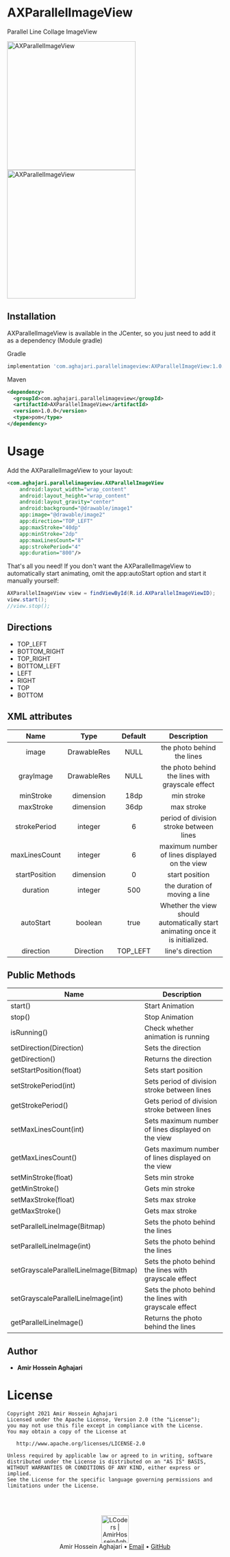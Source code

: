 # AXParallelImageView
 Parallel Line Collage ImageView

<img src="./images/AXParallelImageView_TL.gif" width=300 title="AXParallelImageView">  <img src="./images/AXParallelImageView_L.gif" width=300 title="AXParallelImageView">

## Installation

AXParallelImageView is available in the JCenter, so you just need to add it as a dependency (Module gradle)

Gradle
```gradle
implementation 'com.aghajari.parallelimageview:AXParallelImageView:1.0.0'
```

Maven
```xml
<dependency>
  <groupId>com.aghajari.parallelimageview</groupId>
  <artifactId>AXParallelImageView</artifactId>
  <version>1.0.0</version>
  <type>pom</type>
</dependency>
```

# Usage
Add the AXParallelImageView to your layout:

```xml
<com.aghajari.parallelimageview.AXParallelImageView
    android:layout_width="wrap_content"
    android:layout_height="wrap_content"
    android:layout_gravity="center"
    android:background="@drawable/image1"
    app:image="@drawable/image2"
    app:direction="TOP_LEFT"
    app:maxStroke="40dp"
    app:minStroke="2dp"
    app:maxLinesCount="8"
    app:strokePeriod="4"
    app:duration="800"/>
```

That's all you need! If you don't want the AXParallelImageView to automatically start animating, omit the app:autoStart option and start it manually yourself:

```java
AXParallelImageView view = findViewById(R.id.AXParallelImageViewID);
view.start();
//view.stop();
```

## Directions
- TOP_LEFT
- BOTTOM_RIGHT
- TOP_RIGHT
- BOTTOM_LEFT
- LEFT
- RIGHT
- TOP
- BOTTOM

## XML attributes

| Name | Type | Default | Description |
|:----:|:----:|:-------:|:-----------:|
| image | DrawableRes | NULL | the photo behind the lines |
| grayImage | DrawableRes | NULL | the photo behind the lines with grayscale effect |
| minStroke | dimension | 18dp | min stroke |
| maxStroke | dimension | 36dp | max stroke |
| strokePeriod | integer | 6 | period of division stroke between lines |
| maxLinesCount | integer | 6 | maximum number of lines displayed on the view |
| startPosition | dimension | 0 | start position |
| duration | integer | 500 | the duration of moving a line |
| autoStart | boolean | true | Whether the view should automatically start animating once it is initialized. |
| direction | Direction | TOP_LEFT | line's direction |

## Public Methods

| Name | Description |
| ------------------------------------------------------------ | ------------------------------------------------------------ |
| start() | Start Animation |
| stop() | Stop Animation |
| isRunning() | Check whether animation is running |
| setDirection(Direction) | Sets the direction |
| getDirection() | Returns the direction |
| setStartPosition(float) | Sets start position |
| setStrokePeriod(int) | Sets period of division stroke between lines |
| getStrokePeriod() | Gets period of division stroke between lines |
| setMaxLinesCount(int) | Sets maximum number of lines displayed on the view |
| getMaxLinesCount() | Gets maximum number of lines displayed on the view |
| setMinStroke(float) | Sets min stroke |
| getMinStroke() | Gets min stroke |
| setMaxStroke(float) | Sets max stroke |
| getMaxStroke() | Gets max stroke |
| setParallelLineImage(Bitmap) | Sets the photo behind the lines |
| setParallelLineImage(int) | Sets the photo behind the lines |
| setGrayscaleParallelLineImage(Bitmap) | Sets the photo behind the lines with grayscale effect |
| setGrayscaleParallelLineImage(int) | Sets the photo behind the lines with grayscale effect |
| getParallelLineImage() | Returns the photo behind the lines |

## Author 
- **Amir Hossein Aghajari**

License
=======

    Copyright 2021 Amir Hossein Aghajari
    Licensed under the Apache License, Version 2.0 (the "License");
    you may not use this file except in compliance with the License.
    You may obtain a copy of the License at

       http://www.apache.org/licenses/LICENSE-2.0

    Unless required by applicable law or agreed to in writing, software
    distributed under the License is distributed on an "AS IS" BASIS,
    WITHOUT WARRANTIES OR CONDITIONS OF ANY KIND, either express or implied.
    See the License for the specific language governing permissions and
    limitations under the License.


<br><br>
<div align="center">
  <img width="64" alt="LCoders | AmirHosseinAghajari" src="https://user-images.githubusercontent.com/30867537/90538314-a0a79200-e193-11ea-8d90-0a3576e28a18.png">
  <br><a>Amir Hossein Aghajari</a> • <a href="mailto:amirhossein.aghajari.82@gmail.com">Email</a> • <a href="https://github.com/Aghajari">GitHub</a>
</div>
